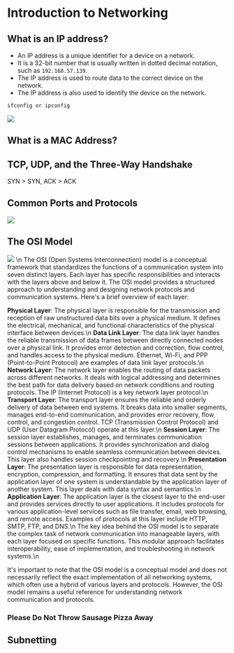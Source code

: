 # Introduction to Networking

## What is an IP address?

- An IP address is a unique identifier for a device on a network. 
- It is a 32-bit number that is usually written in dotted decimal notation, such as ``192.168.57.139``. 
- The IP address is used to route data to the correct device on the network. 
- The IP address is also used to identify the device on the network.

```bash
ifconfig or ipconfig
```

![](https://i.imgur.com/p81BWOF.png)

## What is a MAC Address?

## TCP, UDP, and the Three-Way Handshake
SYN > SYN, ACK > ACK


## Common Ports and Protocols

![](https://i.imgur.com/FbM6Kqz.png)

## The OSI Model
![](https://i.imgur.com/ZK4vMis.png) \n
The OSI (Open Systems Interconnection) model is a conceptual framework that standardizes the functions of a communication system into seven distinct layers. Each layer has specific responsibilities and interacts with the layers above and below it. The OSI model provides a structured approach to understanding and designing network protocols and communication systems. Here's a brief overview of each layer:

**Physical Layer**: The physical layer is responsible for the transmission and reception of raw unstructured data bits over a physical medium. It defines the electrical, mechanical, and functional characteristics of the physical interface between devices.\n
**Data Link Layer**: The data link layer handles the reliable transmission of data frames between directly connected nodes over a physical link. It provides error detection and correction, flow control, and handles access to the physical medium. Ethernet, Wi-Fi, and PPP (Point-to-Point Protocol) are examples of data link layer protocols.\n
**Network Layer**: The network layer enables the routing of data packets across different networks. It deals with logical addressing and determines the best path for data delivery based on network conditions and routing protocols. The IP (Internet Protocol) is a key network layer protocol.\n
**Transport Layer**: The transport layer ensures the reliable and orderly delivery of data between end systems. It breaks data into smaller segments, manages end-to-end communication, and provides error recovery, flow control, and congestion control. TCP (Transmission Control Protocol) and UDP (User Datagram Protocol) operate at this layer.\n
**Session Layer**: The session layer establishes, manages, and terminates communication sessions between applications. It provides synchronization and dialog control mechanisms to enable seamless communication between devices. This layer also handles session checkpointing and recovery.\n
**Presentation Layer**: The presentation layer is responsible for data representation, encryption, compression, and formatting. It ensures that data sent by the application layer of one system is understandable by the application layer of another system. This layer deals with data syntax and semantics.\n
**Application Layer**: The application layer is the closest layer to the end-user and provides services directly to user applications. It includes protocols for various application-level services such as file transfer, email, web browsing, and remote access. Examples of protocols at this layer include HTTP, SMTP, FTP, and DNS.\n
The key idea behind the OSI model is to separate the complex task of network communication into manageable layers, with each layer focused on specific functions. This modular approach facilitates interoperability, ease of implementation, and troubleshooting in network systems.\n

It's important to note that the OSI model is a conceptual model and does not necessarily reflect the exact implementation of all networking systems, which often use a hybrid of various layers and protocols. However, the OSI model remains a useful reference for understanding network communication and protocols.

### Please Do Not Throw Sausage Pizza Away

## Subnetting

